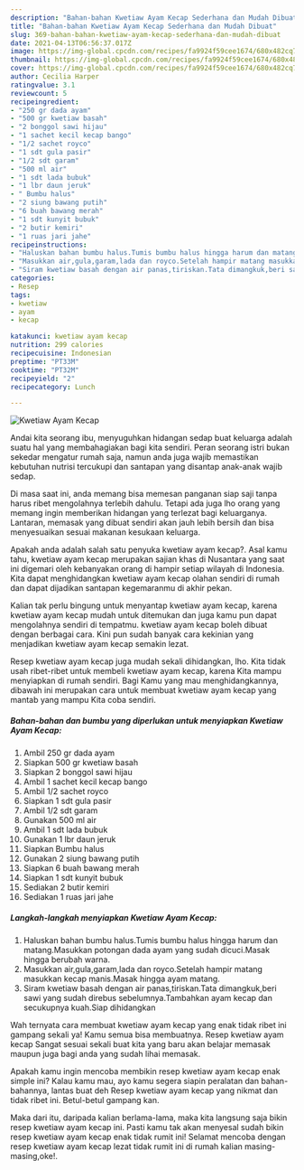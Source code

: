 ```yaml
---
description: "Bahan-bahan Kwetiaw Ayam Kecap Sederhana dan Mudah Dibuat"
title: "Bahan-bahan Kwetiaw Ayam Kecap Sederhana dan Mudah Dibuat"
slug: 369-bahan-bahan-kwetiaw-ayam-kecap-sederhana-dan-mudah-dibuat
date: 2021-04-13T06:56:37.017Z
image: https://img-global.cpcdn.com/recipes/fa9924f59cee1674/680x482cq70/kwetiaw-ayam-kecap-foto-resep-utama.jpg
thumbnail: https://img-global.cpcdn.com/recipes/fa9924f59cee1674/680x482cq70/kwetiaw-ayam-kecap-foto-resep-utama.jpg
cover: https://img-global.cpcdn.com/recipes/fa9924f59cee1674/680x482cq70/kwetiaw-ayam-kecap-foto-resep-utama.jpg
author: Cecilia Harper
ratingvalue: 3.1
reviewcount: 5
recipeingredient:
- "250 gr dada ayam"
- "500 gr kwetiaw basah"
- "2 bonggol sawi hijau"
- "1 sachet kecil kecap bango"
- "1/2 sachet royco"
- "1 sdt gula pasir"
- "1/2 sdt garam"
- "500 ml air"
- "1 sdt lada bubuk"
- "1 lbr daun jeruk"
- " Bumbu halus"
- "2 siung bawang putih"
- "6 buah bawang merah"
- "1 sdt kunyit bubuk"
- "2 butir kemiri"
- "1 ruas jari jahe"
recipeinstructions:
- "Haluskan bahan bumbu halus.Tumis bumbu halus hingga harum dan matang.Masukkan potongan dada ayam yang sudah dicuci.Masak hingga berubah warna."
- "Masukkan air,gula,garam,lada dan royco.Setelah hampir matang masukkan kecap manis.Masak hingga ayam matang."
- "Siram kwetiaw basah dengan air panas,tiriskan.Tata dimangkuk,beri sawi yang sudah direbus sebelumnya.Tambahkan ayam kecap dan secukupnya kuah.Siap dihidangkan"
categories:
- Resep
tags:
- kwetiaw
- ayam
- kecap

katakunci: kwetiaw ayam kecap 
nutrition: 299 calories
recipecuisine: Indonesian
preptime: "PT33M"
cooktime: "PT32M"
recipeyield: "2"
recipecategory: Lunch

---
```



![Kwetiaw Ayam Kecap](https://img-global.cpcdn.com/recipes/fa9924f59cee1674/680x482cq70/kwetiaw-ayam-kecap-foto-resep-utama.jpg)

Andai kita seorang ibu, menyuguhkan hidangan sedap buat keluarga adalah suatu hal yang membahagiakan bagi kita sendiri. Peran seorang istri bukan sekedar mengatur rumah saja, namun anda juga wajib memastikan kebutuhan nutrisi tercukupi dan santapan yang disantap anak-anak wajib sedap.

Di masa  saat ini, anda memang bisa memesan panganan siap saji tanpa harus ribet mengolahnya terlebih dahulu. Tetapi ada juga lho orang yang memang ingin memberikan hidangan yang terlezat bagi keluarganya. Lantaran, memasak yang dibuat sendiri akan jauh lebih bersih dan bisa menyesuaikan sesuai makanan kesukaan keluarga. 



Apakah anda adalah salah satu penyuka kwetiaw ayam kecap?. Asal kamu tahu, kwetiaw ayam kecap merupakan sajian khas di Nusantara yang saat ini digemari oleh kebanyakan orang di hampir setiap wilayah di Indonesia. Kita dapat menghidangkan kwetiaw ayam kecap olahan sendiri di rumah dan dapat dijadikan santapan kegemaranmu di akhir pekan.

Kalian tak perlu bingung untuk menyantap kwetiaw ayam kecap, karena kwetiaw ayam kecap mudah untuk ditemukan dan juga kamu pun dapat mengolahnya sendiri di tempatmu. kwetiaw ayam kecap boleh dibuat dengan berbagai cara. Kini pun sudah banyak cara kekinian yang menjadikan kwetiaw ayam kecap semakin lezat.

Resep kwetiaw ayam kecap juga mudah sekali dihidangkan, lho. Kita tidak usah ribet-ribet untuk membeli kwetiaw ayam kecap, karena Kita mampu menyiapkan di rumah sendiri. Bagi Kamu yang mau menghidangkannya, dibawah ini merupakan cara untuk membuat kwetiaw ayam kecap yang mantab yang mampu Kita coba sendiri.

<!--inarticleads1-->

##### Bahan-bahan dan bumbu yang diperlukan untuk menyiapkan Kwetiaw Ayam Kecap:

1. Ambil 250 gr dada ayam
1. Siapkan 500 gr kwetiaw basah
1. Siapkan 2 bonggol sawi hijau
1. Ambil 1 sachet kecil kecap bango
1. Ambil 1/2 sachet royco
1. Siapkan 1 sdt gula pasir
1. Ambil 1/2 sdt garam
1. Gunakan 500 ml air
1. Ambil 1 sdt lada bubuk
1. Gunakan 1 lbr daun jeruk
1. Siapkan  Bumbu halus
1. Gunakan 2 siung bawang putih
1. Siapkan 6 buah bawang merah
1. Siapkan 1 sdt kunyit bubuk
1. Sediakan 2 butir kemiri
1. Sediakan 1 ruas jari jahe




<!--inarticleads2-->

##### Langkah-langkah menyiapkan Kwetiaw Ayam Kecap:

1. Haluskan bahan bumbu halus.Tumis bumbu halus hingga harum dan matang.Masukkan potongan dada ayam yang sudah dicuci.Masak hingga berubah warna.
1. Masukkan air,gula,garam,lada dan royco.Setelah hampir matang masukkan kecap manis.Masak hingga ayam matang.
1. Siram kwetiaw basah dengan air panas,tiriskan.Tata dimangkuk,beri sawi yang sudah direbus sebelumnya.Tambahkan ayam kecap dan secukupnya kuah.Siap dihidangkan




Wah ternyata cara membuat kwetiaw ayam kecap yang enak tidak ribet ini gampang sekali ya! Kamu semua bisa membuatnya. Resep kwetiaw ayam kecap Sangat sesuai sekali buat kita yang baru akan belajar memasak maupun juga bagi anda yang sudah lihai memasak.

Apakah kamu ingin mencoba membikin resep kwetiaw ayam kecap enak simple ini? Kalau kamu mau, ayo kamu segera siapin peralatan dan bahan-bahannya, lantas buat deh Resep kwetiaw ayam kecap yang nikmat dan tidak ribet ini. Betul-betul gampang kan. 

Maka dari itu, daripada kalian berlama-lama, maka kita langsung saja bikin resep kwetiaw ayam kecap ini. Pasti kamu tak akan menyesal sudah bikin resep kwetiaw ayam kecap enak tidak rumit ini! Selamat mencoba dengan resep kwetiaw ayam kecap lezat tidak rumit ini di rumah kalian masing-masing,oke!.

